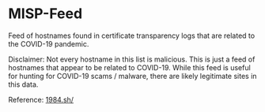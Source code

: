 # MISP-Feed

Feed of hostnames found in certificate transparency logs that are related to the COVID-19 pandemic.

Disclaimer:
Not every hostname in this list is malicious. This is just a feed of hostnames that appear
to be related to COVID-19. While this feed is useful for hunting for COVID-19 scams / malware,
there are likely legitimate sites in this data.

Reference: [1984.sh/](https://1984.sh/covid19-domains-feed.txt)
